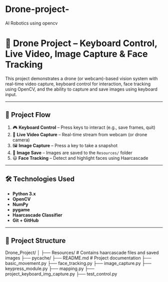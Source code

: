 # Drone-project-
AI Robotics using opencv
# 🚁 Drone Project – Keyboard Control, Live Video, Image Capture & Face Tracking

This project demonstrates a drone (or webcam)-based vision system with real-time video capture, keyboard control for interaction, face tracking using OpenCV, and the ability to capture and save images using keyboard input.

---

## 🔄 Project Flow

1. 🎮 **Keyboard Control** – Press keys to interact (e.g., save frames, quit)
2. 📸 **Live Video Capture** – Real-time stream from webcam (or drone camera)
3. 🖼️ **Image Capture** – Press a key to take a snapshot
4. 💾 **Image Save** – Images are saved to the `Resources/` folder
5. 😃 **Face Tracking** – Detect and highlight faces using Haarcascade

---

## 🛠️ Technologies Used

- **Python 3.x**
- **OpenCV**
- **NumPy**
- **pygame**
- **Haarcascade Classifier**
- **Git + GitHub**

---

## 📂 Project Structure
Drone_Project/
│
├── Resources/ # Contains haarcascade files and saved images
├── pycache/
├── README.md # Project documentation
├── basic_movement.py 
├── face_tracking.py 
├── image_capture.py 
├── keypress_module.py 
├── mapping.py 
├── project_keyboard_img_capture.py 
├── test_control.py 

